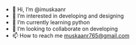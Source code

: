 - 👋 Hi, I’m @imuskaanr
- 👀 I’m interested in developing and designing
- 🌱 I’m currently learning python
- 💞️ I’m looking to collaborate on developing
- 📫 How to reach me muskaanr765@gmail.com

<!---
imuskaanr/imuskaanr is a ✨ special ✨ repository because its `README.md` (this file) appears on your GitHub profile.
You can click the Preview link to take a look at your changes.
--->
